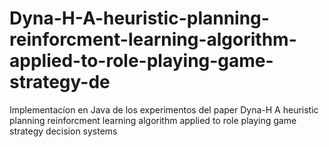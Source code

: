 # Dyna-H-A-heuristic-planning-reinforcment-learning-algorithm-applied-to-role-playing-game-strategy-de
Implementacíon en Java de los experimentos del paper Dyna-H A heuristic planning reinforcment learning algorithm applied to role playing game strategy decision systems
